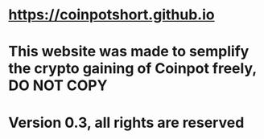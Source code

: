 # https://coinpotshort.github.io
# This website was made to semplify the crypto gaining of Coinpot freely, DO NOT COPY
# Version 0.3, all rights are reserved
